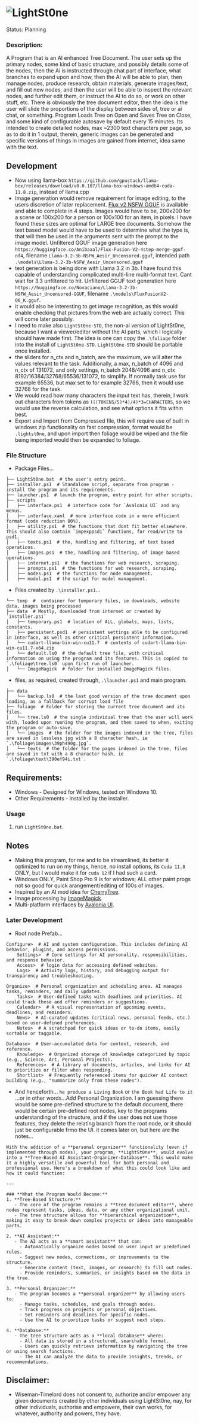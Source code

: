 # ![LightSt0ne](https://github.com/wiseman-timelord/LightSt0ne/blob/main/media/lightstone.png)
Status: Planning

### Description:
A Program that is an AI enhanced Tree Document. The user sets up the primary nodes, some kind of basic structure, and possibly details some of the nodes, then the Ai is instructed through chat part of interface, what branches to expand upon and how, then the AI will be able to plan, then manage nodes, produce research, obtain materials, generate images/text, and fill out new nodes, and then the user will be able to inspect the relevant nodes, and further edit them, or instruct the AI to do so, or work on other stuff, etc. There is obviously the tree document editor, then the idea is the user will slide the proportions of the display between sides of, tree or ai chat, or something. Program Loads Tree on Open and Saves Tree on Close, and some kind of configurable autosave by default every 15 minutes. Its intended to create detailed nodes, max ~2300 text characters per page, so as to do it in 1 output, therein, generic images can be generated and specific versions of things in images are gained from internet, idea same with the text. 

## Development
- Now using llama-box `https://github.com/gpustack/llama-box/releases/download/v0.0.107/llama-box-windows-amd64-cuda-11.8.zip`, instead of llama.cpp 
- Image generation would remove requirement for image editing, to the users discretion of later replacement. [Flux v2 NSFW GGUF](https://huggingface.co/Anibaaal/Flux-Fusion-V2-4step-merge-gguf-nf4) is available and able to complete in 4 steps. Images would have to be, 200x200 for a scene or 100x200 for a person or 100x100 for an item, in pixels. I have found these sizes are optimal for LARGE tree documents. Somehow the text based model would have to be used to determine what the type is, that will then be used in the arguments sent with the prompt to the image model. Unfiltered GGUF image generation here `https://huggingface.co/Anibaaal/Flux-Fusion-V2-4step-merge-gguf-nf4`, filename `Llama-3.2-3b-NSFW_Aesir_Uncensored.gguf`, intended path `.\models\Llama-3.2-3b-NSFW_Aesir_Uncensored.gguf`
- text generation is being done with Llama 3.2 in 3b. I have found this capable of understanding complicated multi-line multi-format text. Cant wait for 3.3 unfiltered to hit. Unfiltered GGUF text generation here `https://huggingface.co/Novaciano/Llama-3.2-3b-NSFW_Aesir_Uncensored-GGUF`, filename `.\models\FluxFusionV2-Q6_K.gguf`.
- it would also be interesting to get image recognition, as this would enable checking that pictures from the web are actually correct. This will come later possibly. 
- I need to make also `LightSt0ne-STD`, the non-ai version of LightSt0ne, because I want a viewer/editor without the AI parts, which I logically should have made first. The idea is one can copy the `.\foliage` folder into the install of `LightSt0ne-STD`. `LightSt0ne-STD` should be portable once installed.
- the sliders for n_ctx and n_batch, are the maximum, we will alter the values relevant to the task. Additionally, a max, n_batch of 4096 and n_ctx of 131072, and only settings, n_batch 2048/4096 and n_ctx 8192/16384/32768/65536/131072, to simplify. If normally task use for example 65536, but max set to for example 32768, then it would use 32768 for the task. 
- We would read how many characters the input text has, therein, I work out characters from tokens as `(((TOKENS/5)*4)/4)*3=CHARACTERS`, so  we would use the reverse calculation, and see what options it fits within best.
- Export and Import from Compressed file, this will require use of built in windows zip functionality on fast compression, format would be `.lightst0ne`, and upon import then foliage would be wiped and the file being imported would then be expanded to foliage.

### File Structure
- Package Files...
```
├── LightSt0ne.bat  # the user's entry point. 
├── installer.ps1  # Standalone script, separate from program - install the program and its requirements. 
├── launcher.ps1  # launch the program, entry point for other scripts.
├── scripts
│   ├── interface.ps1  # interface code for `Avalonia UI` and any menus.
│   ├── interface.xaml  # more interface code in a more efficient format (code reduction 80%).
│   ├── utility.ps1  # the functions that dont fit better elsewhere. This should also contain `impexppsd1` functions, for read/write to psd1.
│   ├── texts.ps1  # the, handling and filtering, of text based operations.
│   ├── images.ps1  # the, handling and filtering, of image based operations.
│   ├── internet.ps1  # the functions for web research, scraping.
│   ├── prompts.ps1  # the functions for web research, scraping.
│   ├── nodes.ps1  # the functions for node management.
│   ├── model.ps1  # the script for model management.
```
- Files created by `.\installer.ps1`...
```
└── temp  #  container for temporary files, ie downloads, website data, images being processed
├── data  # Mostly, downloaded from internet or created by `installer.ps1` 
│   ├── temporary.ps1  # location of ALL, globals, maps, lists, constants.
│   ├── persistent.psd1  # persistent settings able to be configured in interface, as well as other critical persistent information.
│   └── cudart-llama-bin-win-cu11.7  # contents of cudart-llama-bin-win-cu11.7-x64.zip
│   └── default.ls0  # the default tree file, with critical information on using the program and its features. This is copied to `.\foliage\tree.ls0` upon first run of launcher.
│   └── ImageMagick  # folder for installed ImageMagick files.
```
- files, as required, created through, `.\launcher.ps1` and main program.
```
├── data
│   └── backup.ls0  # the last good version of the tree document upon loading, as a fallback for corrupt load file 
├── foliage  # Folder for storing the current tree document and its files.
│   └── tree.ls0  # the single individual tree that the user will work with, loaded upon running the program, and then saved to when, exiting the program or auto-save.
│   └── images  # the folder for the images indexed in the tree, files are saved in lossless jpg with a 8 character hash, ie `.\foliage\images\39ph490g.jpg`.  
│   └── texts  # the folder for the pages indexed in the tree, files are saved in txt with a 8 character hash, ie `.\foliage\text\390ef94i.txt`.  
```

## Requirements:
- Windows - Designed for Windows, tested on Windows 10.
- Other Requirements - installed by the installer.

### Usage
1. run `LightSt0ne.bat`.

## Notes
- Making this program, for me and to be streamlined, its better it optimized to run on my things, hence, no install options, its `Cuda 11.8` ONLY, but I would make it for `cuda 12` if I had such a card.
- Windows ONLY, Paint Shop Pro 9 is for windows; ALL other paint progs not so good for quick arangement/editing of 100s of images.
- Inspired by an AI mod idea for [CherryTree](https://github.com/giuspen/cherrytree).
- Image processing by [ImageMagick](https://imagemagick.org/).
- Multi-platform interfaces by [Avalonia UI](https://avaloniaui.net/).

### Later Development
- Root node Prefab...
```
Configure>  # AI and system configuration. This includes defining AI behavior, plugins, and access permissions. 
    Settings>  # Core settings for AI personality, responsibilities, and response behavior.
    Access>  # login data for accessing defined websites.
    Logs>  # Activity logs, history, and debugging output for transparency and troubleshooting.
    
Organize>  # Personal organization and scheduling area. AI manages tasks, reminders, and daily updates.
    Tasks>  # User-defined tasks with deadlines and priorities. AI could track these and offer reminders or suggestions.
    Calendar>  # A visual representation of upcoming events, deadlines, and reminders.
    News>  # AI-curated updates (critical news, personal feeds, etc.) based on user-defined preferences.
    Notes>  # A scratchpad for quick ideas or to-do items, easily sortable or taggable.

Database>  # User-accumulated data for context, research, and reference.
    Knowledge>  # Organized storage of knowledge categorized by topic (e.g., Science, Art, Personal Projects).
    References>  # A library of documents, articles, and links for AI to prioritize or filter when responding.
    Shortlist>  # Frequently referenced items for quicker AI context building (e.g., "summarize only from these nodes").
```
- And henceforth... `he produce a Living Book` or `the Book had Life to it` ...or in other words...Add Personal Organization. I am guessing there would be some pre-defined structure to the default document, there would be certain pre-defined root nodes, key to the programs understanding of the structure, and if the user does not use those features, they delete the relating branch from the root node, or it should just be configurable frmo the UI. it comes later on, but here are the notes...
```
With the addition of a **personal organizer** functionality (even if implemented through nodes), your program, **LightSt0ne**, would evolve into a **Tree-Based AI Assistant-Organizer-Database**. This would make it a highly versatile and powerful tool for both personal and professional use. Here's a breakdown of what this could look like and how it could function:

---

### **What the Program Would Become:**
1. **Tree-Based Structure:**
   - The core of the program remains a **tree document editor**, where nodes represent tasks, ideas, data, or any other organizational unit.
   - The tree structure allows for **hierarchical organization**, making it easy to break down complex projects or ideas into manageable parts.

2. **AI Assistant:**
   - The AI acts as a **smart assistant** that can:
     - Automatically organize nodes based on user input or predefined rules.
     - Suggest new nodes, connections, or improvements to the structure.
     - Generate content (text, images, or research) to fill out nodes.
     - Provide reminders, summaries, or insights based on the data in the tree.

3. **Personal Organizer:**
   - The program becomes a **personal organizer** by allowing users to:
     - Manage tasks, schedules, and goals through nodes.
     - Track progress on projects or personal objectives.
     - Set reminders and deadlines for specific nodes.
     - Use the AI to prioritize tasks or suggest next steps.

4. **Database:**
   - The tree structure acts as a **local database** where:
     - All data is stored in a structured, searchable format.
     - Users can quickly retrieve information by navigating the tree or using search functions.
     - The AI can analyze the data to provide insights, trends, or recommendations.
```

## Disclaimer:
- Wiseman-Timelord does not consent to, authorize and/or empower any given documents created by other individuals using LightSt0ne, nay, for other individuals, authorise and empowere, their own works, for whatever, authority and powers, they have.
